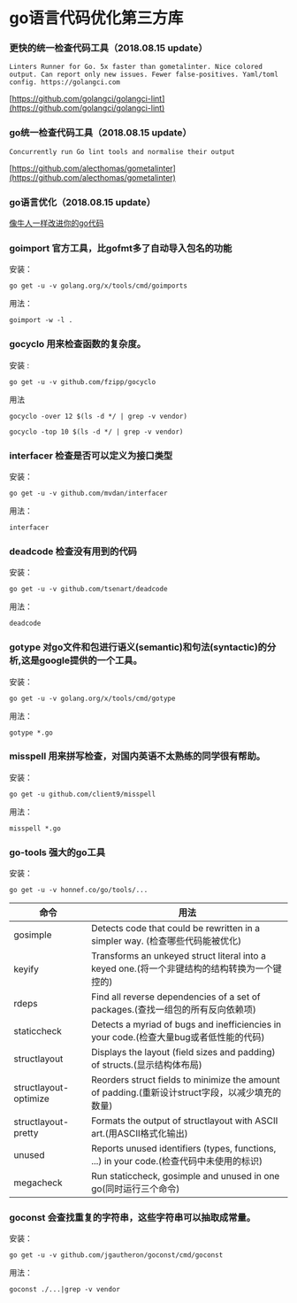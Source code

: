 # go语言代码优化第三方库

### 更快的统一检查代码工具（2018.08.15 update）
`Linters Runner for Go. 5x faster than gometalinter. Nice colored output. Can report only new issues. Fewer false-positives. Yaml/toml config. https://golangci.com`

[https://github.com/golangci/golangci-lint](https://github.com/golangci/golangci-lint)
### go统一检查代码工具（2018.08.15 update）
`Concurrently run Go lint tools and normalise their output `

[https://github.com/alecthomas/gometalinter](https://github.com/alecthomas/gometalinter)
### go语言优化（2018.08.15 update）
[像牛人一样改进你的go代码](https://colobu.com/2017/06/27/Lint-your-golang-code-like-a-mad-man/)
### goimport 官方工具，比gofmt多了自动导入包名的功能  
安装：
     
`go get -u -v golang.org/x/tools/cmd/goimports`  

用法： 
    
`goimport -w -l .`
### gocyclo 用来检查函数的复杂度。   
安装  :

`go get -u -v github.com/fzipp/gocyclo
`   

用法
  
`gocyclo -over 12 $(ls -d */ | grep -v vendor)                  
`       

`gocyclo -top 10 $(ls -d */ | grep -v vendor)
`
### interfacer 检查是否可以定义为接口类型   
安装：     
       
`go get -u -v github.com/mvdan/interfacer
`

用法：

`interfacer  
`
### deadcode  检查没有用到的代码   
安装：
  
`go get -u -v github.com/tsenart/deadcode
`

用法：

`deadcode`
### gotype 对go文件和包进行语义(semantic)和句法(syntactic)的分析,这是google提供的一个工具。
安装：

`go get -u -v golang.org/x/tools/cmd/gotype
`

用法：

`gotype *.go`
### misspell 用来拼写检查，对国内英语不太熟练的同学很有帮助。
安装：

`go get -u github.com/client9/misspell`

用法：

`misspell *.go`
### go-tools 强大的go工具   
安装：

`go get -u -v honnef.co/go/tools/...`


命令 | 用法  
-----|------  
gosimple    |	Detects code that could be rewritten in a simpler way. (检查哪些代码能被优化)
keyify	|Transforms an unkeyed struct literal into a keyed one.(将一个非键结构的结构转换为一个键控的)
rdeps	|Find all reverse dependencies of a set of packages.(查找一组包的所有反向依赖项)
staticcheck|	Detects a myriad of bugs and inefficiencies in your code.(检查大量bug或者低性能的代码)
structlayout|	Displays the layout (field sizes and padding) of structs.(显示结构体布局)
structlayout-optimize|	Reorders struct fields to minimize the amount of padding.(重新设计struct字段，以减少填充的数量)
structlayout-pretty	|Formats the output of structlayout with ASCII art.(用ASCII格式化输出)
unused|	Reports unused identifiers (types, functions, ...) in your code.(检查代码中未使用的标识)
megacheck|	Run staticcheck, gosimple and unused in one go(同时运行三个命令)


### goconst 会查找重复的字符串，这些字符串可以抽取成常量。
安装：

`go get -u -v github.com/jgautheron/goconst/cmd/goconst
`

用法：

`goconst ./...|grep -v vendor`

